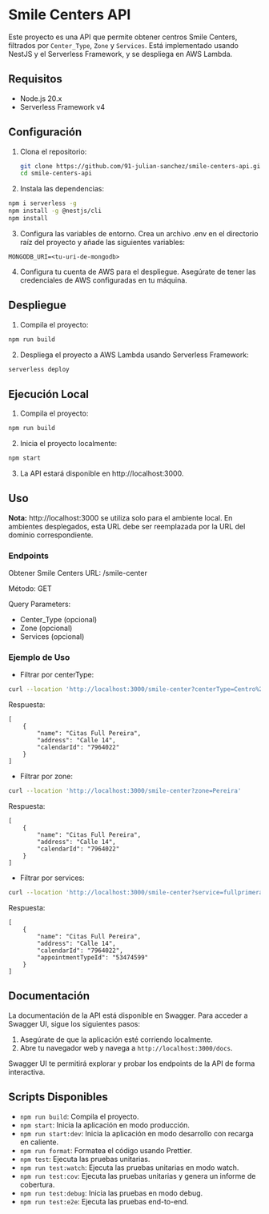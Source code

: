 # Smile Centers API

Este proyecto es una API que permite obtener centros Smile Centers, filtrados por `Center_Type`, `Zone` y `Services`. Está implementado usando NestJS y el Serverless Framework, y se despliega en AWS Lambda.

## Requisitos

- Node.js 20.x
- Serverless Framework v4

## Configuración

1. Clona el repositorio:
   ```bash
   git clone https://github.com/91-julian-sanchez/smile-centers-api.git
   cd smile-centers-api
   ```

2. Instala las dependencias:
```bash
npm i serverless -g
npm install -g @nestjs/cli
npm install
```

3. Configura las variables de entorno. Crea un archivo .env en el directorio raíz del proyecto y añade las siguientes variables:
```
MONGODB_URI=<tu-uri-de-mongodb>
```

4. Configura tu cuenta de AWS para el despliegue. Asegúrate de tener las credenciales de AWS configuradas en tu máquina.

## Despliegue
1. Compila el proyecto:

```bash
npm run build
```
2. Despliega el proyecto a AWS Lambda usando Serverless Framework:

```bash
serverless deploy
```

## Ejecución Local
1. Compila el proyecto:

```bash
npm run build
```

2. Inicia el proyecto localmente:

```bash
npm start
```

3. La API estará disponible en http://localhost:3000.

## Uso
**Nota:** http://localhost:3000 se utiliza solo para el ambiente local. En ambientes desplegados, esta URL debe ser reemplazada por la URL del dominio correspondiente.

### Endpoints
Obtener Smile Centers
URL: /smile-center

Método: GET

Query Parameters:

* Center_Type (opcional)
* Zone (opcional)
* Services (opcional)

### Ejemplo de Uso

* Filtrar por centerType:
```bash
curl --location 'http://localhost:3000/smile-center?centerType=Centro%20Aliado'
```

Respuesta:
```
[
    {
        "name": "Citas Full Pereira",
        "address": "Calle 14",
        "calendarId": "7964022"
    }
]
```

* Filtrar por zone:
```bash
curl --location 'http://localhost:3000/smile-center?zone=Pereira'
```

Respuesta:
```
[
    {
        "name": "Citas Full Pereira",
        "address": "Calle 14",
        "calendarId": "7964022"
    }
]
```

* Filtrar por services:
```bash
curl --location 'http://localhost:3000/smile-center?service=fullprimera'
```
Respuesta:
```
[
    {
        "name": "Citas Full Pereira",
        "address": "Calle 14",
        "calendarId": "7964022",
        "appointmentTypeId": "53474599"
    }
]
```
## Documentación

La documentación de la API está disponible en Swagger. Para acceder a Swagger UI, sigue los siguientes pasos:

1. Asegúrate de que la aplicación esté corriendo localmente.
2. Abre tu navegador web y navega a `http://localhost:3000/docs`.

Swagger UI te permitirá explorar y probar los endpoints de la API de forma interactiva.

## Scripts Disponibles
* `npm run build`: Compila el proyecto.
* `npm start`: Inicia la aplicación en modo producción.
* `npm run start:dev`: Inicia la aplicación en modo desarrollo con recarga en caliente.
* `npm run format`: Formatea el código usando Prettier.
* `npm test`: Ejecuta las pruebas unitarias.
* `npm run test:watch`: Ejecuta las pruebas unitarias en modo watch.
* `npm run test:cov`: Ejecuta las pruebas unitarias y genera un informe de cobertura.
* `npm run test:debug`: Inicia las pruebas en modo debug.
* `npm run test:e2e`: Ejecuta las pruebas end-to-end.